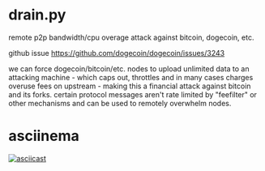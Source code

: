 # drain.py
remote p2p bandwidth/cpu overage attack against bitcoin, dogecoin, etc.

github issue https://github.com/dogecoin/dogecoin/issues/3243

we can force dogecoin/bitcoin/etc. nodes to upload unlimited data to an attacking machine - which caps out, throttles and in many cases charges overuse fees on upstream - making this a financial attack against bitcoin and its forks. certain protocol messages aren't rate limited by "feefilter" or other mechanisms and can be used to remotely overwhelm nodes.

# asciinema
[![asciicast](https://asciinema.org/a/577193.svg)](https://asciinema.org/a/577193)
